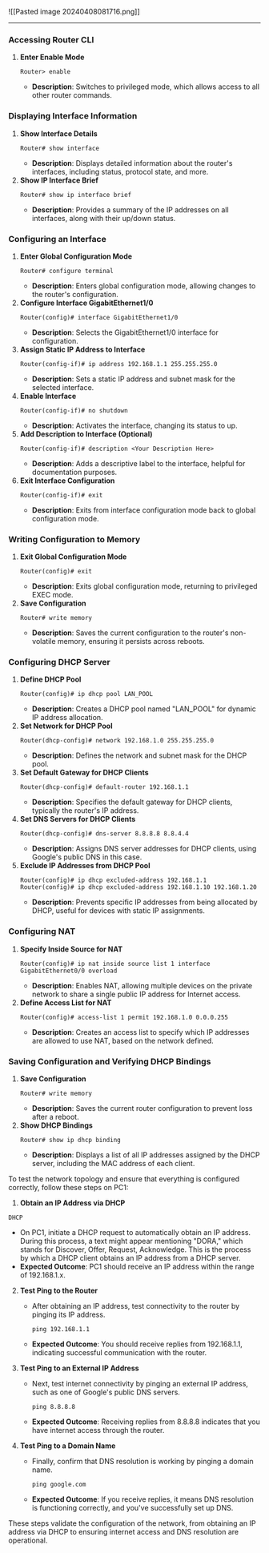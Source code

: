 ![[Pasted image 20240408081716.png]]


---

### Accessing Router CLI
1. **Enter Enable Mode**
   ```
   Router> enable
   ```
   - **Description**: Switches to privileged mode, which allows access to all other router commands.

### Displaying Interface Information
1. **Show Interface Details**
   ```
   Router# show interface
   ```
   - **Description**: Displays detailed information about the router's interfaces, including status, protocol state, and more.
2. **Show IP Interface Brief**
   ```
   Router# show ip interface brief
   ```
   - **Description**: Provides a summary of the IP addresses on all interfaces, along with their up/down status.

### Configuring an Interface
1. **Enter Global Configuration Mode**
   ```
   Router# configure terminal
   ```
   - **Description**: Enters global configuration mode, allowing changes to the router's configuration.
2. **Configure Interface GigabitEthernet1/0**
   ```
   Router(config)# interface GigabitEthernet1/0
   ```
   - **Description**: Selects the GigabitEthernet1/0 interface for configuration.
3. **Assign Static IP Address to Interface**
   ```
   Router(config-if)# ip address 192.168.1.1 255.255.255.0
   ```
   - **Description**: Sets a static IP address and subnet mask for the selected interface.
4. **Enable Interface**
   ```
   Router(config-if)# no shutdown
   ```
   - **Description**: Activates the interface, changing its status to up.
5. **Add Description to Interface (Optional)**
   ```
   Router(config-if)# description <Your Description Here>
   ```
   - **Description**: Adds a descriptive label to the interface, helpful for documentation purposes.
6. **Exit Interface Configuration**
   ```
   Router(config-if)# exit
   ```
   - **Description**: Exits from interface configuration mode back to global configuration mode.

### Writing Configuration to Memory
1. **Exit Global Configuration Mode**
   ```
   Router(config)# exit
   ```
   - **Description**: Exits global configuration mode, returning to privileged EXEC mode.
2. **Save Configuration**
   ```
   Router# write memory
   ```
   - **Description**: Saves the current configuration to the router's non-volatile memory, ensuring it persists across reboots.

### Configuring DHCP Server
1. **Define DHCP Pool**
   ```
   Router(config)# ip dhcp pool LAN_POOL
   ```
   - **Description**: Creates a DHCP pool named "LAN_POOL" for dynamic IP address allocation.
2. **Set Network for DHCP Pool**
   ```
   Router(dhcp-config)# network 192.168.1.0 255.255.255.0
   ```
   - **Description**: Defines the network and subnet mask for the DHCP pool.
3. **Set Default Gateway for DHCP Clients**
   ```
   Router(dhcp-config)# default-router 192.168.1.1
   ```
   - **Description**: Specifies the default gateway for DHCP clients, typically the router's IP address.
4. **Set DNS Servers for DHCP Clients**
   ```
   Router(dhcp-config)# dns-server 8.8.8.8 8.8.4.4
   ```
   - **Description**: Assigns DNS server addresses for DHCP clients, using Google's public DNS in this case.
5. **Exclude IP Addresses from DHCP Pool**
   ```
   Router(config)# ip dhcp excluded-address 192.168.1.1
   Router(config)# ip dhcp excluded-address 192.168.1.10 192.168.1.20
   ```
   - **Description**: Prevents specific IP addresses from being allocated by DHCP, useful for devices with static IP assignments.

### Configuring NAT
1. **Specify Inside Source for NAT**
   ```
   Router(config)# ip nat inside source list 1 interface GigabitEthernet0/0 overload
   ```
   - **Description**: Enables NAT, allowing multiple devices on the private network to share a single public IP address for Internet access.
2. **Define Access List for NAT**
   ```
   Router(config)# access-list 1 permit 192.168.1.0 0.0.0.255
   ```
   - **Description**: Creates an access list to specify which IP addresses are allowed to use NAT, based on the network defined.

### Saving Configuration and Verifying DHCP Bindings
1. **Save Configuration**
   ```
   Router# write memory
   ```
   - **Description**: Saves the current router configuration to prevent loss after a reboot.
2. **Show DHCP Bindings**
   ```
   Router# show ip dhcp binding
   ```
   - **Description**: Displays a list of all IP addresses assigned by the DHCP server, including the MAC address of each client.

To test the network topology and ensure that everything is configured correctly, follow these steps on PC1:

1. **Obtain an IP Address via DHCP**

```
DHCP
```
   - On PC1, initiate a DHCP request to automatically obtain an IP address. During this process, a text might appear mentioning "DORA," which stands for Discover, Offer, Request, Acknowledge. This is the process by which a DHCP client obtains an IP address from a DHCP server.
   - **Expected Outcome**: PC1 should receive an IP address within the range of 192.168.1.x.

2. **Test Ping to the Router**
   - After obtaining an IP address, test connectivity to the router by pinging its IP address.
     ```
     ping 192.168.1.1
     ```
   - **Expected Outcome**: You should receive replies from 192.168.1.1, indicating successful communication with the router.

3. **Test Ping to an External IP Address**
   - Next, test internet connectivity by pinging an external IP address, such as one of Google's public DNS servers.
     ```
     ping 8.8.8.8
     ```
   - **Expected Outcome**: Receiving replies from 8.8.8.8 indicates that you have internet access through the router.

4. **Test Ping to a Domain Name**
   - Finally, confirm that DNS resolution is working by pinging a domain name.
     ```
     ping google.com
     ```
   - **Expected Outcome**: If you receive replies, it means DNS resolution is functioning correctly, and you've successfully set up DNS.

These steps validate the configuration of the network, from obtaining an IP address via DHCP to ensuring internet access and DNS resolution are operational.